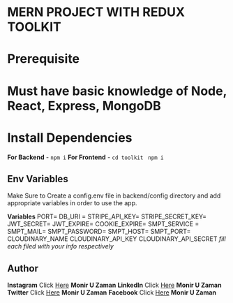 # MERN PROJECT WITH REDUX TOOLKIT

# Prerequisite
# Must have basic knowledge of **Node**, **React**, **Express**, **MongoDB** 

# Install Dependencies
**For Backend** - `npm i`
**For Frontend** - `cd toolkit` ` npm i`

## Env Variables

Make Sure to Create a config.env file in backend/config directory and add appropriate variables in order to use the app.

**Variables**
PORT=
DB_URI =
STRIPE_API_KEY=
STRIPE_SECRET_KEY=
JWT_SECRET=
JWT_EXPIRE=
COOKIE_EXPIRE=
SMPT_SERVICE =
SMPT_MAIL=
SMPT_PASSWORD=
SMPT_HOST=
SMPT_PORT=
CLOUDINARY_NAME
CLOUDINARY_API_KEY
CLOUDINARY_API_SECRET
_fill each filed with your info respectively_

## Author

**Instagram** Click [Here](https://www.instagram.com/bilchalan) **Monir U Zaman**
**LinkedIn** Click [Here](https://www.linkedin.com/in/bilchalan/) **Monir U Zaman**
**Twitter** Click [Here](https://twitter.com/bilchalan) **Monir U Zaman**
**Facebook** Click [Here](https://facebook.com/bilchalan) **Monir U Zaman**

